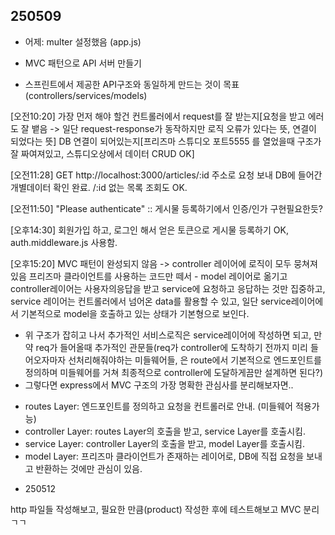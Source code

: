 ## 250509

- 어제: multer 설정했음 (app.js)

- MVC 패턴으로 API 서버 만들기
- 스프린트에서 제공한 API구조와 동일하게 만드는 것이 목표 (controllers/services/models)

[오전10:20] 가장 먼저 해야 할건 컨트롤러에서
request를 잘 받는지[요청을 받고 에러도 잘 뱉음 -> 일단 request-response가 동작하지만 로직 오류가 있다는 뜻, 연결이 되었다는 뜻]
DB 연결이 되어있는지[프리즈마 스튜디오 포트5555 를 열었을때 구조가 잘 짜여져있고, 스튜디오상에서 데이터 CRUD OK]

[오전11:28] GET http://localhost:3000/articles/:id 주소로 요청 보내 DB에 들어간 개별데이터 확인 완료. /:id 없는 목록 조회도 OK.

[오전11:50] "Please authenticate" :: 게시물 등록하기에서 인증/인가 구현필요한듯?

[오후14:30] 회원가입 하고, 로그인 해서 얻은 토큰으로 게시물 등록하기 OK, auth.middleware.js 사용함.

[오후15:20] MVC 패턴이 완성되지 않음 -> controller 레이어에 로직이 모두 뭉쳐져있음
프리즈마 클라이언트를 사용하는 코드만 떼서 - model 레이어로 옮기고
controller레이어는 사용자의응답을 받고 service에 요청하고 응답하는 것만 집중하고,
service 레이어는 컨트롤러에서 넘어온 data를 활용할 수 있고,
일단 service레이어에서 기본적으로 model을 호출하고 있는 상태가 기본형으로 보인다.

- 위 구조가 잡히고 나서 추가적인 서비스로직은 service레이어에 작성하면 되고,
  만약 req가 들어올때 추가적인 관문들(req가 controller에 도착하기 전까지 미리 들어오자마자 선처리해줘야하는 미들웨어들, 은 route에서 기본적으로 엔드포인트를 정의하며 미들웨어를 거쳐 최종적으로 controller에 도달하게끔만 설계하면 된다?)
- 그렇다면 express에서 MVC 구조의 가장 명확한 관심사를 분리해보자면..

* routes Layer: 엔드포인트를 정의하고 요청을 컨트롤러로 안내. (미들웨어 적용가능)
* controller Layer: routes Layer의 호출을 받고, service Layer를 호출시킴.
* service Layer: controller Layer의 호출을 받고, model Layer를 호출시킴.
* model Layer: 프리즈마 클라이언트가 존재하는 레이어로, DB에 직접 요청을 보내고 반환하는 것에만 관심이 있음.

- 250512

http 파일들 작성해보고, 필요한 만큼(product) 작성한 후에 테스트해보고 MVC 분리 ㄱㄱ

